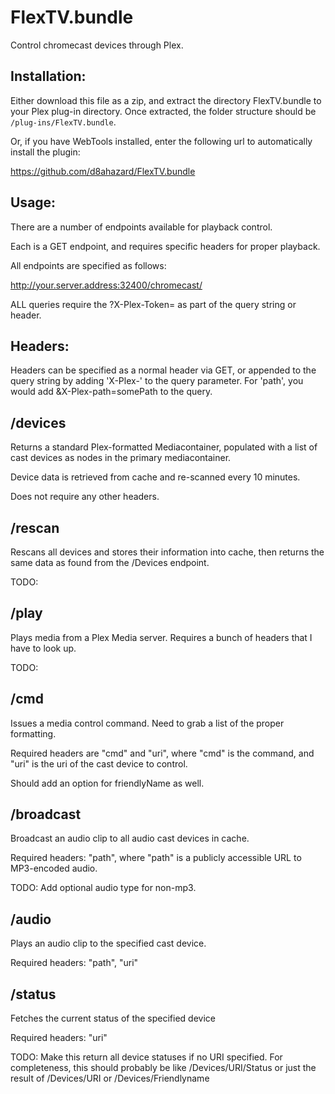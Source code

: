 # FlexTV.bundle

Control chromecast devices through Plex.

## Installation:

Either download this file as a zip, and extract the directory FlexTV.bundle to your
Plex plug-in directory.  Once extracted, the folder structure should be `/plug-ins/FlexTV.bundle`.

Or, if you have WebTools installed, enter the following url 
to automatically install the plugin:

https://github.com/d8ahazard/FlexTV.bundle

## Usage:

There are a number of endpoints available for playback control.

Each is a GET endpoint, and requires specific headers for proper playback.

All endpoints are specified as follows:

http://your.server.address:32400/chromecast/

ALL queries require the ?X-Plex-Token= as part of the query string or header.

## Headers:

Headers can be specified as a normal header via GET, or appended to the query string by adding
'X-Plex-' to the query parameter. For 'path', you would add &X-Plex-path=somePath to the query.


## /devices

Returns a standard Plex-formatted Mediacontainer, populated with a list of 
cast devices as <Device> nodes in the primary mediacontainer.

Device data is retrieved from cache and re-scanned every 10 minutes.

Does not require any other headers.

## /rescan

Rescans all devices and stores their information into cache, then returns the 
same data as found from the /Devices endpoint.

TODO:
## /play

Plays media from a Plex Media server. Requires a bunch of headers that I have to look up.

TODO:
## /cmd

Issues a media control command. Need to grab a list of the proper formatting.

Required headers are "cmd" and "uri", where "cmd" is the command, and "uri" is the uri 
of the cast device to control.

Should add an option for friendlyName as well.

## /broadcast

Broadcast an audio clip to all audio cast devices in cache.

Required headers: "path", where "path" is a publicly accessible URL to MP3-encoded audio.

TODO: Add optional audio type for non-mp3.

## /audio

Plays an audio clip to the specified cast device.

Required headers: "path", "uri"

## /status

Fetches the current status of the specified device

Required headers: "uri"

TODO: Make this return all device statuses if no URI specified.
For completeness, this should probably be like /Devices/URI/Status or
just the result of /Devices/URI or /Devices/Friendlyname

